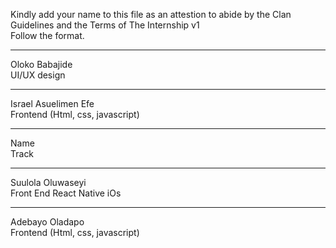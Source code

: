 Kindly add your name to this file as an attestion to abide by the Clan Guidelines and the Terms of The Internship v1
<br/> Follow the format.<br/> 
___
Oloko Babajide  <br/>
UI/UX design
___
Israel Asuelimen Efe <br/>
Frontend (Html, css, javascript)
___
Name <br/>
Track

___
Suulola Oluwaseyi <br/>
Front End React Native iOs

___
Adebayo Oladapo <br/>
Frontend (Html, css, javascript)
